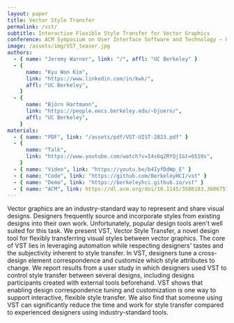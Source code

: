 ```yaml
---
layout: paper
title: Vector Style Transfer
permalink: /vst/
subtitle: Interactive Flexible Style Transfer for Vector Graphics
conference: ACM Symposium on User Interface Software and Technology — UIST 2023
image: /assets/img/VST_teaser.jpg
authors:
  - { name: "Jeremy Warner", link: "/", affl: "UC Berkeley" }
  - {
      name: "Kyu Won Kim",
      link: "https://www.linkedin.com/in/kwk/",
      affl: "UC Berkeley",
    }
  - {
      name: "Björn Hartmann",
      link: "https://people.eecs.berkeley.edu/~bjoern/",
      affl: "UC Berkeley",
    }
materials:
  - { name: "PDF", link: "/assets/pdf/VST-UIST-2023.pdf" }
  - {
      name: "Talk",
      link: "https://www.youtube.com/watch?v=I4s6q2RYQjI&t=6510s",
    }
  - { name: "Video", link: "https://youtu.be/b4IyfDdWp_E" }
  - { name: "Code", link: "https://github.com/BerkeleyHCI/vst" }
  - { name: "Demo", link: "https://berkeleyhci.github.io/vst" }
  - { name: "ACM", link: https://dl.acm.org/doi/10.1145/3586183.3606751 }
---
```


Vector graphics are an industry-standard way to represent and share visual designs. Designers frequently source and incorporate styles from existing designs into their own work. Unfortunately, popular design tools aren't well suited for this task. We present VST, Vector Style Transfer, a novel design tool for flexibly transferring visual styles between vector graphics. The core of VST lies in leveraging automation while respecting designers' tastes and the subjectivity inherent to style transfer. In VST, designers tune a cross-design element correspondence and customize which style attributes to change. We report results from a user study in which designers used VST to control style transfer between several designs, including designs participants created with external tools beforehand. VST shows that enabling design correspondence tuning and customization is one way to support interactive, flexible style transfer. We also find that someone using VST can significantly reduce the time and work for style transfer compared to experienced designers using industry-standard tools.
